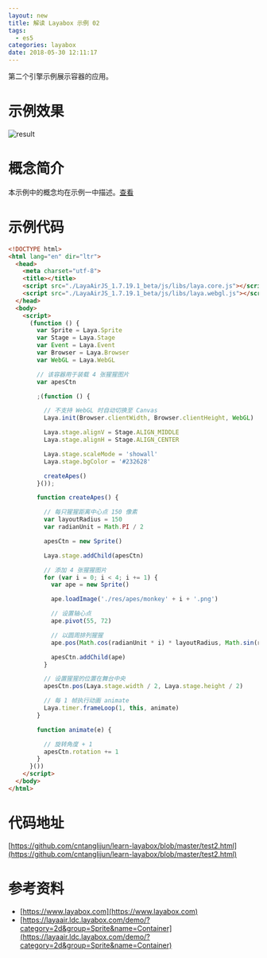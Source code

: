 ```yaml
---
layout: new
title: 解读 Layabox 示例 02
tags:
  - es5
categories: layabox
date: 2018-05-30 12:11:17
---
```


第二个引擎示例展示容器的应用。

<!-- more -->

# 示例效果

![result](./result.gif)

# 概念简介

本示例中的概念均在示例一中描述。[查看](/2018/05/25/read-layabox-demo-1/#概念简介)

# 示例代码

```html
<!DOCTYPE html>
<html lang="en" dir="ltr">
  <head>
    <meta charset="utf-8">
    <title></title>
    <script src="./LayaAirJS_1.7.19.1_beta/js/libs/laya.core.js"></script>
    <script src="./LayaAirJS_1.7.19.1_beta/js/libs/laya.webgl.js"></script>
  </head>
  <body>
    <script>
      (function () {
        var Sprite = Laya.Sprite
        var Stage = Laya.Stage
        var Event = Laya.Event
        var Browser = Laya.Browser
        var WebGL = Laya.WebGL

        // 该容器用于装载 4 张猩猩图片
        var apesCtn

        ;(function () {

          // 不支持 WebGL 时自动切换至 Canvas
          Laya.init(Browser.clientWidth, Browser.clientHeight, WebGL)

          Laya.stage.alignV = Stage.ALIGN_MIDDLE
          Laya.stage.alignH = Stage.ALIGN_CENTER

          Laya.stage.scaleMode = 'showall'
          Laya.stage.bgColor = '#232628'

          createApes()
        }());

        function createApes() {

          // 每只猩猩距离中心点 150 像素
          var layoutRadius = 150
          var radianUnit = Math.PI / 2

          apesCtn = new Sprite()

          Laya.stage.addChild(apesCtn)

          // 添加 4 张猩猩图片
          for (var i = 0; i < 4; i += 1) {
            var ape = new Sprite()

            ape.loadImage('./res/apes/monkey' + i + '.png')

            // 设置轴心点
            ape.pivot(55, 72)

            // 以圆周排列猩猩
            ape.pos(Math.cos(radianUnit * i) * layoutRadius, Math.sin(radianUnit * i) * layoutRadius)

            apesCtn.addChild(ape)
          }

          // 设置猩猩的位置在舞台中央
          apesCtn.pos(Laya.stage.width / 2, Laya.stage.height / 2)

          // 每 1 帧执行动画 animate
          Laya.timer.frameLoop(1, this, animate)
        }

        function animate(e) {

          // 旋转角度 + 1
          apesCtn.rotation += 1
        }
      }())
    </script>
  </body>
</html>
```

# 代码地址

[https://github.com/cntanglijun/learn-layabox/blob/master/test2.html](https://github.com/cntanglijun/learn-layabox/blob/master/test2.html)

# 参考资料

* [https://www.layabox.com](https://www.layabox.com)
* [https://layaair.ldc.layabox.com/demo/?category=2d&group=Sprite&name=Container](https://layaair.ldc.layabox.com/demo/?category=2d&group=Sprite&name=Container)
